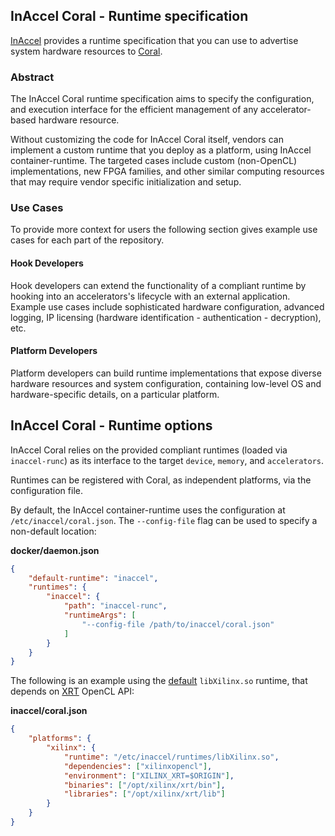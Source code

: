 ## InAccel Coral - Runtime specification

[InAccel](https://inaccel.com) provides a runtime specification that you can use to advertise system hardware resources to [Coral](https://inaccel.com/coral).

### Abstract

The InAccel Coral runtime specification aims to specify the configuration, and execution interface for the efficient management of any accelerator-based hardware resource.

Without customizing the code for InAccel Coral itself, vendors can implement a custom runtime that you deploy as a platform, using InAccel container-runtime. The targeted cases include custom (non-OpenCL) implementations, new FPGA families, and other similar computing resources that may require vendor specific initialization and setup.

### Use Cases

To provide more context for users the following section gives example use cases for each part of the repository.

#### Hook Developers

Hook developers can extend the functionality of a compliant runtime by hooking into an accelerators's lifecycle with an external application. Example use cases include sophisticated hardware configuration, advanced logging, IP licensing (hardware identification - authentication - decryption), etc.

#### Platform Developers

Platform developers can build runtime implementations that expose diverse hardware resources and system configuration, containing low-level OS and hardware-specific details, on a particular platform.

## InAccel Coral - Runtime options

InAccel Coral relies on the provided compliant runtimes (loaded via `inaccel-runc`) as its interface to the target `device`, `memory`, and `accelerators`.

Runtimes can be registered with Coral, as independent platforms, via the configuration file.

By default, the InAccel container-runtime uses the configuration at `/etc/inaccel/coral.json`. The `--config-file` flag can be used to specify a non-default location:

**docker/daemon.json**
```json
{
	"default-runtime": "inaccel",
	"runtimes": {
		"inaccel": {
			"path": "inaccel-runc",
			"runtimeArgs": [
				"--config-file /path/to/inaccel/coral.json"
			]
		}
	}
}
```

The following is an example using the [default](https://github.com/inaccel/runtime/tree/default) `libXilinx.so` runtime, that depends on [XRT](https://github.com/Xilinx/XRT) OpenCL API:

**inaccel/coral.json**
```json
{
	"platforms": {
		"xilinx": {
			"runtime": "/etc/inaccel/runtimes/libXilinx.so",
			"dependencies": ["xilinxopencl"],
			"environment": ["XILINX_XRT=$ORIGIN"],
			"binaries": ["/opt/xilinx/xrt/bin"],
			"libraries": ["/opt/xilinx/xrt/lib"]
		}
	}
}
```
